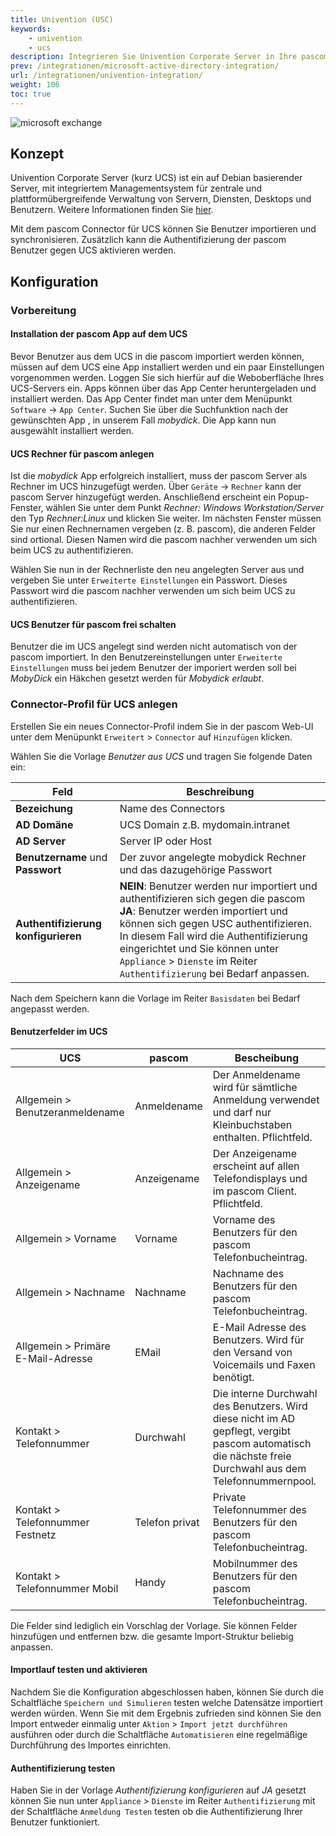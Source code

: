 ```yaml
---
title: Univention (USC)
keywords:
    - univention
    - ucs
description: Integrieren Sie Univention Corporate Server in Ihre pascom.
prev: /integrationen/microsoft-active-directory-integration/
url: /integrationen/univention-integration/
weight: 106
toc: true
---
```


![microsoft exchange](/connector-ucs.png?width=10%)

## Konzept

Univention Corporate Server (kurz UCS) ist ein auf Debian basierender Server, mit integriertem Managementsystem für zentrale und plattformübergreifende Verwaltung von Servern, Diensten, Desktops und Benutzern. Weitere Informationen finden Sie [hier](https://www.univention.de/).

Mit dem pascom Connector für UCS können Sie Benutzer importieren und synchronisieren. Zusätzlich kann die Authentifizierung der pascom Benutzer gegen UCS aktivieren werden.

## Konfiguration

### Vorbereitung

#### Installation der pascom App auf dem UCS

Bevor Benutzer aus dem UCS in die pascom importiert werden können, müssen auf dem UCS eine App installiert werden und ein paar Einstellungen vorgenommen werden. Loggen Sie sich hierfür auf die Weboberfläche Ihres UCS-Servers ein.
Apps können über das App Center heruntergeladen und installiert werden. Das App Center findet man unter dem Menüpunkt `Software` -> `App Center`.
Suchen Sie über die Suchfunktion nach der gewünschten App , in unserem Fall *mobydick*. Die App kann nun ausgewählt installiert werden.

#### UCS Rechner für pascom anlegen

Ist die *mobydick* App erfolgreich installiert, muss der pascom Server als Rechner im UCS hinzugefügt werden.
Über `Geräte` -> `Rechner` kann der pascom Server hinzugefügt werden.
Anschließend erscheint ein Popup-Fenster, wählen Sie unter dem Punkt *Rechner: Windows Workstation/Server* den Typ *Rechner:Linux* und klicken Sie weiter. Im nächsten Fenster müssen Sie nur einen Rechnernamen vergeben (z. B. pascom), die anderen Felder sind ortional. Diesen Namen wird die pascom nachher verwenden um sich beim UCS zu authentifizieren.

Wählen Sie nun in der Rechnerliste den neu angelegten Server aus und vergeben Sie unter `Erweiterte Einstellungen` ein Passwort. Dieses Passwort wird die pascom nachher verwenden um sich beim UCS zu authentifizieren.

#### UCS Benutzer für pascom frei schalten

Benutzer die im UCS angelegt sind werden nicht automatisch von der pascom importiert. In den Benutzereinstellungen unter `Erweiterte Einstellungen` muss bei jedem Benutzer der imporiert werden soll bei *MobyDick* ein Häkchen gesetzt werden für *Mobydick erlaubt*.


### Connector-Profil für UCS anlegen

Erstellen Sie ein neues Connector-Profil indem Sie in der pascom Web-UI unter dem
Menüpunkt `Erweitert` > `Connector` auf `Hinzufügen` klicken.

Wählen Sie die Vorlage *Benutzer aus UCS* und tragen Sie folgende Daten ein:

|Feld|Beschreibung|
|---|---|
|**Bezeichung**|Name des Connectors|
|**AD Domäne**|UCS Domain z.B. mydomain.intranet|
|**AD Server**|Server IP oder Host|
|**Benutzername** und **Passwort**|Der zuvor angelegte mobydick Rechner und das dazugehörige Passwort|
|**Authentifizierung konfigurieren**|**NEIN**: Benutzer werden nur importiert und authentifizieren sich gegen die pascom<br>**JA**: Benutzer werden importiert und können sich gegen USC authentifizieren. In diesem Fall wird die Authentifizierung eingerichtet und Sie können unter `Appliance` > `Dienste` im Reiter `Authentifizierung` bei Bedarf anpassen.|

Nach dem Speichern kann die Vorlage im Reiter `Basisdaten` bei Bedarf angepasst werden.

#### Benutzerfelder im UCS

|UCS|pascom|Bescheibung|
|---|---|---|
|Allgemein > Benutzeranmeldename|Anmeldename|Der Anmeldename wird für sämtliche Anmeldung verwendet und darf nur Kleinbuchstaben enthalten. Pflichtfeld.|
|Allgemein > Anzeigename|Anzeigename |Der Anzeigename erscheint auf allen Telefondisplays und im pascom Client. Pflichtfeld.|
|Allgemein > Vorname|Vorname|Vorname des Benutzers für den pascom Telefonbucheintrag.|
|Allgemein > Nachname|Nachname|Nachname des Benutzers für den pascom Telefonbucheintrag.|
|Allgemein > Primäre E-Mail-Adresse|EMail|E-Mail Adresse des Benutzers. Wird für den Versand von Voicemails und Faxen benötigt.|
|Kontakt > Telefonnummer|Durchwahl|Die interne Durchwahl des Benutzers. Wird diese nicht im AD gepflegt, vergibt pascom automatisch die nächste freie Durchwahl aus dem Telefonnummernpool.|
|Kontakt > Telefonnummer Festnetz|Telefon privat|Private Telefonnummer des Benutzers für den pascom Telefonbucheintrag.|
|Kontakt > Telefonnummer Mobil|Handy|Mobilnummer des Benutzers für den pascom Telefonbucheintrag.|

Die Felder sind lediglich ein Vorschlag der Vorlage. Sie können Felder hinzufügen und entfernen bzw. die gesamte Import-Struktur beliebig anpassen.

#### Importlauf testen und aktivieren

Nachdem Sie die Konfiguration abgeschlossen haben, können Sie durch die Schaltfläche `Speichern und Simulieren` testen welche Datensätze importiert werden würden. Wenn Sie mit dem Ergebnis zufrieden sind können Sie den Import entweder einmalig unter `Aktion` > `Import jetzt durchführen` ausführen oder durch die Schaltfläche `Automatisieren` eine regelmäßige Durchführung des Importes einrichten.

#### Authentifizierung testen

Haben Sie in der Vorlage *Authentifizierung konfigurieren* auf *JA* gesetzt können Sie nun unter `Appliance` > `Dienste`
im Reiter `Authentifizierung` mit der Schaltfläche `Anmeldung Testen` testen ob die Authentifizierung Ihrer Benutzer funktioniert.
